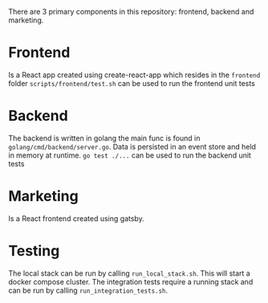 There are 3 primary components in this repository: frontend, backend and marketing.

# Frontend
Is a React app created using create-react-app which resides in the `frontend` folder
`scripts/frontend/test.sh` can be used to run the frontend unit tests

# Backend
The backend is written in golang the main func is found in `golang/cmd/backend/server.go`. Data is persisted in an event store and held in memory at runtime. 
`go test ./...` can be used to run the backend unit tests

# Marketing
Is a React frontend created using gatsby.

# Testing
The local stack can be run by calling `run_local_stack.sh`. This will start a docker compose cluster.
The integration tests require a running stack and can be run by calling `run_integration_tests.sh`.
